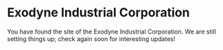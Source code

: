 Exodyne Industrial Corporation
==============================

You have found the site of the Exodyne Industrial Corporation. We are still setting things up; check again soon for interesting updates!
